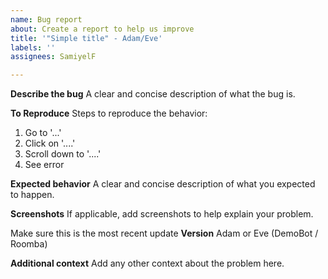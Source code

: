 ```yaml
---
name: Bug report
about: Create a report to help us improve
title: '"Simple title" - Adam/Eve'
labels: ''
assignees: SamiyelF

---
```


**Describe the bug**
A clear and concise description of what the bug is.

**To Reproduce**
Steps to reproduce the behavior:
1. Go to '...'
2. Click on '....'
3. Scroll down to '....'
4. See error

**Expected behavior**
A clear and concise description of what you expected to happen.

**Screenshots**
If applicable, add screenshots to help explain your problem.

Make sure this is the most recent update
**Version**
Adam or Eve (DemoBot / Roomba)

**Additional context**
Add any other context about the problem here.
